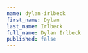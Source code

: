 ```yaml
---
name: dylan-irlbeck
first_name: Dylan
last_name: Irlbeck
full_name: Dylan Irlbeck
published: false
---
```


